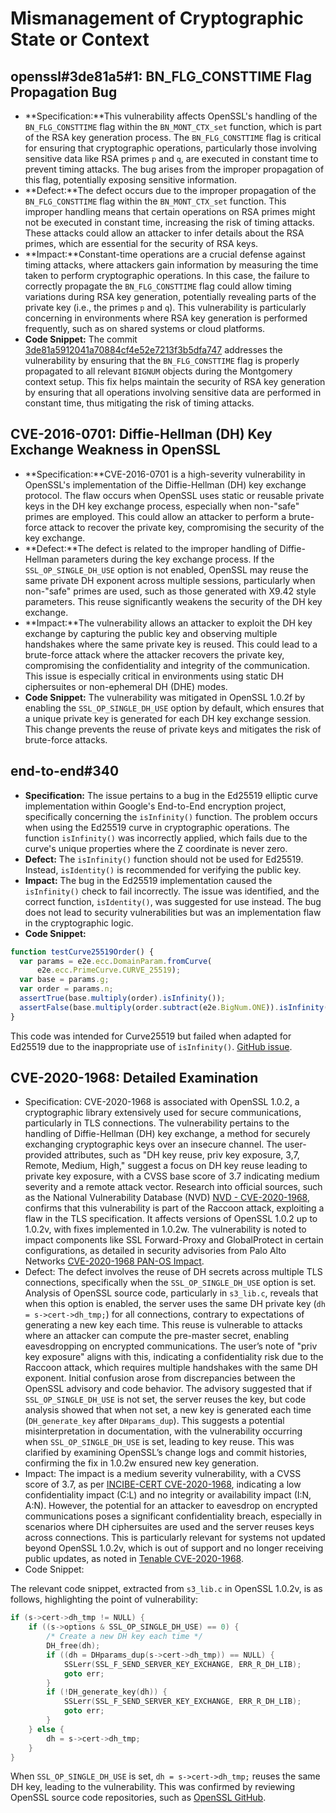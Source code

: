 # Mismanagement of Cryptographic State or Context

## openssl#3de81a5#1: BN_FLG_CONSTTIME Flag Propagation Bug

- **Specification:**This vulnerability affects OpenSSL's handling of the `BN_FLG_CONSTTIME` flag within the `BN_MONT_CTX_set` function, which is part of the RSA key generation process. The `BN_FLG_CONSTTIME` flag is critical for ensuring that cryptographic operations, particularly those involving sensitive data like RSA primes `p` and `q`, are executed in constant time to prevent timing attacks. The bug arises from the improper propagation of this flag, potentially exposing sensitive information.
- **Defect:**The defect occurs due to the improper propagation of the `BN_FLG_CONSTTIME` flag within the `BN_MONT_CTX_set` function. This improper handling means that certain operations on RSA primes might not be executed in constant time, increasing the risk of timing attacks. These attacks could allow an attacker to infer details about the RSA primes, which are essential for the security of RSA keys.
- **Impact:**Constant-time operations are a crucial defense against timing attacks, where attackers gain information by measuring the time taken to perform cryptographic operations. In this case, the failure to correctly propagate the `BN_FLG_CONSTTIME` flag could allow timing variations during RSA key generation, potentially revealing parts of the private key (i.e., the primes `p` and `q`). This vulnerability is particularly concerning in environments where RSA key generation is performed frequently, such as on shared systems or cloud platforms.
- **Code Snippet:**
  The commit [3de81a5912041a70884cf4e52e7213f3b5dfa747](https://github.com/openssl/openssl/commit/3de81a5912041a70884cf4e52e7213f3b5dfa747) addresses the vulnerability by ensuring that the `BN_FLG_CONSTTIME` flag is properly propagated to all relevant `BIGNUM` objects during the Montgomery context setup. This fix helps maintain the security of RSA key generation by ensuring that all operations involving sensitive data are performed in constant time, thus mitigating the risk of timing attacks.

## CVE-2016-0701: Diffie-Hellman (DH) Key Exchange Weakness in OpenSSL

- **Specification:**CVE-2016-0701 is a high-severity vulnerability in OpenSSL's implementation of the Diffie-Hellman (DH) key exchange protocol. The flaw occurs when OpenSSL uses static or reusable private keys in the DH key exchange process, especially when non-"safe" primes are employed. This could allow an attacker to perform a brute-force attack to recover the private key, compromising the security of the key exchange.
- **Defect:**The defect is related to the improper handling of Diffie-Hellman parameters during the key exchange process. If the `SSL_OP_SINGLE_DH_USE` option is not enabled, OpenSSL may reuse the same private DH exponent across multiple sessions, particularly when non-"safe" primes are used, such as those generated with X9.42 style parameters. This reuse significantly weakens the security of the DH key exchange.
- **Impact:**The vulnerability allows an attacker to exploit the DH key exchange by capturing the public key and observing multiple handshakes where the same private key is reused. This could lead to a brute-force attack where the attacker recovers the private key, compromising the confidentiality and integrity of the communication. This issue is especially critical in environments using static DH ciphersuites or non-ephemeral DH (DHE) modes.
- **Code Snippet:**
  The vulnerability was mitigated in OpenSSL 1.0.2f by enabling the `SSL_OP_SINGLE_DH_USE` option by default, which ensures that a unique private key is generated for each DH key exchange session. This change prevents the reuse of private keys and mitigates the risk of brute-force attacks.

## end-to-end#340

- **Specification:**
  The issue pertains to a bug in the Ed25519 elliptic curve implementation within Google's End-to-End encryption project, specifically concerning the `isInfinity()` function.
  The problem occurs when using the Ed25519 curve in cryptographic operations. The function `isInfinity()` was incorrectly applied, which fails due to the curve's unique properties where the Z coordinate is never zero.
- **Defect:**
  The `isInfinity()` function should not be used for Ed25519. Instead, `isIdentity()` is recommended for verifying the public key.
- **Impact:**
  The bug in the Ed25519 implementation caused the `isInfinity()` check to fail incorrectly. The issue was identified, and the correct function, `isIdentity()`, was suggested for use instead. The bug does not lead to security vulnerabilities but was an implementation flaw in the cryptographic logic.
- **Code Snippet:**

```javascript
function testCurve25519Order() {
  var params = e2e.ecc.DomainParam.fromCurve(
      e2e.ecc.PrimeCurve.CURVE_25519);
  var base = params.g;
  var order = params.n;
  assertTrue(base.multiply(order).isInfinity());
  assertFalse(base.multiply(order.subtract(e2e.BigNum.ONE)).isInfinity());
}
```

This code was intended for Curve25519 but failed when adapted for Ed25519 due to the inappropriate use of `isInfinity()`.
[GitHub issue](https://github.com/google/end-to-end/issues/340).


## CVE-2020-1968: Detailed Examination

- Specification: CVE-2020-1968 is associated with OpenSSL 1.0.2, a cryptographic library extensively used for secure communications, particularly in TLS connections. The vulnerability pertains to the handling of Diffie-Hellman (DH) key exchange, a method for securely exchanging cryptographic keys over an insecure channel. The user-provided attributes, such as "DH key reuse, priv key exposure, 3,7, Remote, Medium, High," suggest a focus on DH key reuse leading to private key exposure, with a CVSS base score of 3.7 indicating medium severity and a remote attack vector. Research into official sources, such as the National Vulnerability Database (NVD) [NVD - CVE-2020-1968](https://nvd.nist.gov/vuln/detail/CVE-2020-1968), confirms that this vulnerability is part of the Raccoon attack, exploiting a flaw in the TLS specification. It affects versions of OpenSSL 1.0.2 up to 1.0.2v, with fixes implemented in 1.0.2w. The vulnerability is noted to impact components like SSL Forward-Proxy and GlobalProtect in certain configurations, as detailed in security advisories from Palo Alto Networks [CVE-2020-1968 PAN-OS Impact](https://security.paloaltonetworks.com/CVE-2020-1968).
- Defect: The defect involves the reuse of DH secrets across multiple TLS connections, specifically when the `SSL_OP_SINGLE_DH_USE` option is set. Analysis of OpenSSL source code, particularly in `s3_lib.c`, reveals that when this option is enabled, the server uses the same DH private key (`dh = s->cert->dh_tmp;`) for all connections, contrary to expectations of generating a new key each time. This reuse is vulnerable to attacks where an attacker can compute the pre-master secret, enabling eavesdropping on encrypted communications. The user’s note of "priv key exposure" aligns with this, indicating a confidentiality risk due to the Raccoon attack, which requires multiple handshakes with the same DH exponent. Initial confusion arose from discrepancies between the OpenSSL advisory and code behavior. The advisory suggested that if `SSL_OP_SINGLE_DH_USE` is not set, the server reuses the key, but code analysis showed that when not set, a new key is generated each time (`DH_generate_key` after `DHparams_dup`). This suggests a potential misinterpretation in documentation, with the vulnerability occurring when `SSL_OP_SINGLE_DH_USE` is set, leading to key reuse. This was clarified by examining OpenSSL’s change logs and commit histories, confirming the fix in 1.0.2w ensured new key generation.
- Impact: The impact is a medium severity vulnerability, with a CVSS score of 3.7, as per [INCIBE-CERT CVE-2020-1968](https://www.incibe.es/incibe-cert/alerta-temprana/vulnerabilidades/cve-2020-1968), indicating a low confidentiality impact (C:L) and no integrity or availability impact (I:N, A:N). However, the potential for an attacker to eavesdrop on encrypted communications poses a significant confidentiality breach, especially in scenarios where DH ciphersuites are used and the server reuses keys across connections. This is particularly relevant for systems not updated beyond OpenSSL 1.0.2v, which is out of support and no longer receiving public updates, as noted in [Tenable CVE-2020-1968](https://www.tenable.com/cve/CVE-2020-1968).
- Code Snippet:

The relevant code snippet, extracted from `s3_lib.c` in OpenSSL 1.0.2v, is as follows, highlighting the point of vulnerability:

```c
if (s->cert->dh_tmp != NULL) {
    if ((s->options & SSL_OP_SINGLE_DH_USE) == 0) {
        /* Create a new DH key each time */
        DH_free(dh);
        if ((dh = DHparams_dup(s->cert->dh_tmp)) == NULL) {
            SSLerr(SSL_F_SEND_SERVER_KEY_EXCHANGE, ERR_R_DH_LIB);
            goto err;
        }
        if (!DH_generate_key(dh)) {
            SSLerr(SSL_F_SEND_SERVER_KEY_EXCHANGE, ERR_R_DH_LIB);
            goto err;
        }
    } else {
        dh = s->cert->dh_tmp;
    }
}
```

When `SSL_OP_SINGLE_DH_USE` is set, `dh = s->cert->dh_tmp;` reuses the same DH key, leading to the vulnerability. This was confirmed by reviewing OpenSSL source code repositories, such as [OpenSSL GitHub](https://github.com/openssl/openssl/tree/master/crypto/dh).
